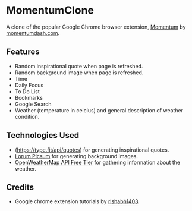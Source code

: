 # MomentumClone
A clone of the popular Google Chrome browser extension, [Momentum](https://chrome.google.com/webstore/detail/momentum/laookkfknpbbblfpciffpaejjkokdgca?hl=en) by [momentumdash.com](https://momentumdash.com/).

## Features
- Random inspirational quote when page is refreshed.
- Random background image when page is refreshed.
- Time
- Daily Focus
- To Do List
- Bookmarks
- Google Search
- Weather (temperature in celcius) and general description of weather condition.

## Technologies Used
- (https://type.fit/api/quotes) for generating inspirational quotes.
- [Lorum Picsum](https://picsum.photos/) for generating background images.
- [OpenWeatherMap API Free Tier](https://openweathermap.org/api) for gathering information about the weather.

## Credits
- Google chrome extension tutorials by [rishabh1403](https://www.youtube.com/rishabh1403)
